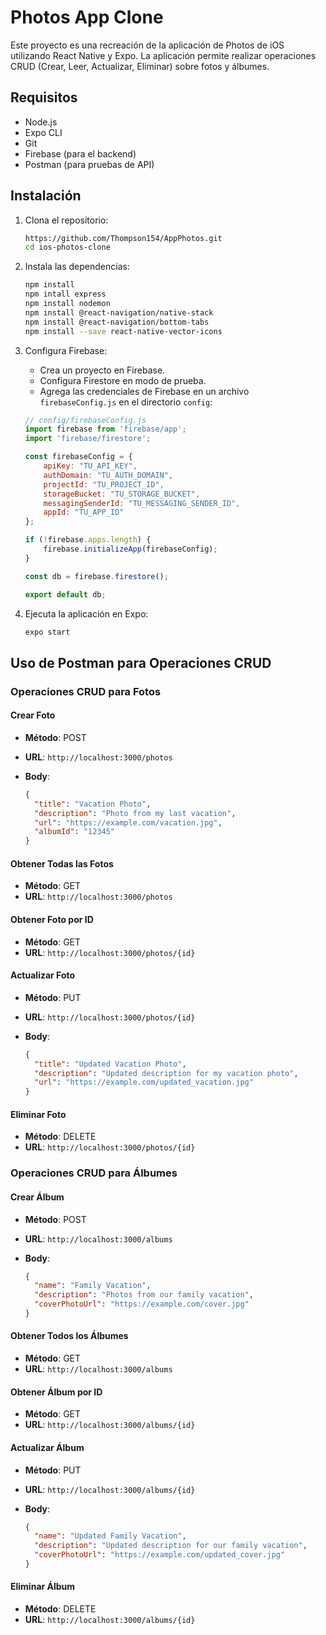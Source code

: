 # Photos App Clone

Este proyecto es una recreación de la aplicación de Photos de iOS utilizando React Native y Expo. La aplicación permite realizar operaciones CRUD (Crear, Leer, Actualizar, Eliminar) sobre fotos y álbumes.

## Requisitos

- Node.js
- Expo CLI
- Git
- Firebase (para el backend)
- Postman (para pruebas de API)

## Instalación

1. Clona el repositorio:

    ```bash
    https://github.com/Thompson154/AppPhotos.git
    cd ios-photos-clone
    ```

2. Instala las dependencias:

    ```bash
    npm install
    npm intall express
    npm install nodemon
    npm install @react-navigation/native-stack
    npm install @react-navigation/bottom-tabs 
    npm install --save react-native-vector-icons
    ```

3. Configura Firebase:

    - Crea un proyecto en Firebase.
    - Configura Firestore en modo de prueba.
    - Agrega las credenciales de Firebase en un archivo `firebaseConfig.js` en el directorio `config`:

    ```javascript
    // config/firebaseConfig.js
    import firebase from 'firebase/app';
    import 'firebase/firestore';

    const firebaseConfig = {
        apiKey: "TU_API_KEY",
        authDomain: "TU_AUTH_DOMAIN",
        projectId: "TU_PROJECT_ID",
        storageBucket: "TU_STORAGE_BUCKET",
        messagingSenderId: "TU_MESSAGING_SENDER_ID",
        appId: "TU_APP_ID"
    };

    if (!firebase.apps.length) {
        firebase.initializeApp(firebaseConfig);
    }

    const db = firebase.firestore();

    export default db;
    ```

4. Ejecuta la aplicación en Expo:

    ```bash
    expo start
    ```

## Uso de Postman para Operaciones CRUD

### Operaciones CRUD para Fotos

#### Crear Foto

- **Método**: POST
- **URL**: `http://localhost:3000/photos`
- **Body**:

    ```json
    {
      "title": "Vacation Photo",
      "description": "Photo from my last vacation",
      "url": "https://example.com/vacation.jpg",
      "albumId": "12345"
    }
    ```

#### Obtener Todas las Fotos

- **Método**: GET
- **URL**: `http://localhost:3000/photos`

#### Obtener Foto por ID

- **Método**: GET
- **URL**: `http://localhost:3000/photos/{id}`

#### Actualizar Foto

- **Método**: PUT
- **URL**: `http://localhost:3000/photos/{id}`
- **Body**:

    ```json
    {
      "title": "Updated Vacation Photo",
      "description": "Updated description for my vacation photo",
      "url": "https://example.com/updated_vacation.jpg"
    }
    ```

#### Eliminar Foto

- **Método**: DELETE
- **URL**: `http://localhost:3000/photos/{id}`

### Operaciones CRUD para Álbumes

#### Crear Álbum

- **Método**: POST
- **URL**: `http://localhost:3000/albums`
- **Body**:

    ```json
    {
      "name": "Family Vacation",
      "description": "Photos from our family vacation",
      "coverPhotoUrl": "https://example.com/cover.jpg"
    }
    ```

#### Obtener Todos los Álbumes

- **Método**: GET
- **URL**: `http://localhost:3000/albums`

#### Obtener Álbum por ID

- **Método**: GET
- **URL**: `http://localhost:3000/albums/{id}`

#### Actualizar Álbum

- **Método**: PUT
- **URL**: `http://localhost:3000/albums/{id}`
- **Body**:

    ```json
    {
      "name": "Updated Family Vacation",
      "description": "Updated description for our family vacation",
      "coverPhotoUrl": "https://example.com/updated_cover.jpg"
    }
    ```

#### Eliminar Álbum

- **Método**: DELETE
- **URL**: `http://localhost:3000/albums/{id}`
